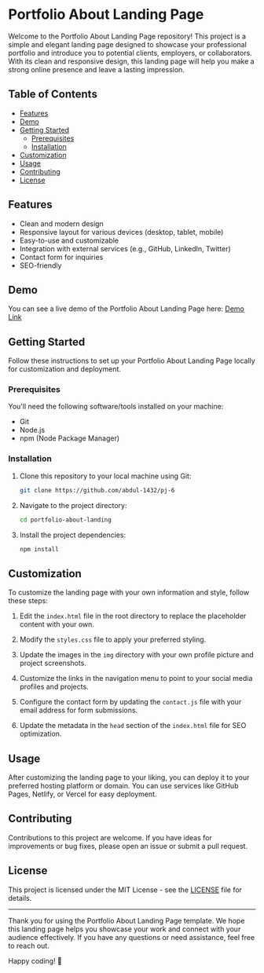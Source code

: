 # Portfolio About Landing Page

Welcome to the Portfolio About Landing Page repository! This project is a simple and elegant landing page designed to showcase your professional portfolio and introduce you to potential clients, employers, or collaborators. With its clean and responsive design, this landing page will help you make a strong online presence and leave a lasting impression.

## Table of Contents

- [Features](#features)
- [Demo](#demo)
- [Getting Started](#getting-started)
  - [Prerequisites](#prerequisites)
  - [Installation](#installation)
- [Customization](#customization)
- [Usage](#usage)
- [Contributing](#contributing)
- [License](#license)

## Features

- Clean and modern design
- Responsive layout for various devices (desktop, tablet, mobile)
- Easy-to-use and customizable
- Integration with external services (e.g., GitHub, LinkedIn, Twitter)
- Contact form for inquiries
- SEO-friendly

## Demo

You can see a live demo of the Portfolio About Landing Page here: [Demo Link](https://yourportfolio.com)

## Getting Started

Follow these instructions to set up your Portfolio About Landing Page locally for customization and deployment.

### Prerequisites

You'll need the following software/tools installed on your machine:

- Git
- Node.js
- npm (Node Package Manager)

### Installation

1. Clone this repository to your local machine using Git:

   ```bash
   git clone https://github.com/abdul-1432/pj-6
   ```

2. Navigate to the project directory:

   ```bash
   cd portfolio-about-landing
   ```

3. Install the project dependencies:

   ```bash
   npm install
   ```

## Customization

To customize the landing page with your own information and style, follow these steps:

1. Edit the `index.html` file in the root directory to replace the placeholder content with your own.

2. Modify the `styles.css` file to apply your preferred styling.

3. Update the images in the `img` directory with your own profile picture and project screenshots.

4. Customize the links in the navigation menu to point to your social media profiles and projects.

5. Configure the contact form by updating the `contact.js` file with your email address for form submissions.

6. Update the metadata in the `head` section of the `index.html` file for SEO optimization.

## Usage

After customizing the landing page to your liking, you can deploy it to your preferred hosting platform or domain. You can use services like GitHub Pages, Netlify, or Vercel for easy deployment.

## Contributing

Contributions to this project are welcome. If you have ideas for improvements or bug fixes, please open an issue or submit a pull request.

## License

This project is licensed under the MIT License - see the [LICENSE](LICENSE) file for details.

---

Thank you for using the Portfolio About Landing Page template. We hope this landing page helps you showcase your work and connect with your audience effectively. If you have any questions or need assistance, feel free to reach out.

Happy coding! 🚀
